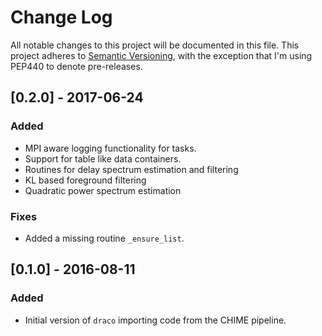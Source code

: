 # Change Log

All notable changes to this project will be documented in this file. This
project adheres to [Semantic Versioning](http://semver.org/), with the exception
that I'm using PEP440 to denote pre-releases.

## [0.2.0] - 2017-06-24

### Added

- MPI aware logging functionality for tasks.
- Support for table like data containers.
- Routines for delay spectrum estimation and filtering
- KL based foreground filtering
- Quadratic power spectrum estimation

### Fixes

- Added a missing routine `_ensure_list`.


## [0.1.0] - 2016-08-11

### Added

- Initial version of `draco` importing code from the CHIME pipeline.
